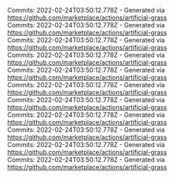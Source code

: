 Commits: 2022-02-24T03:50:12.778Z - Generated via https://github.com/marketplace/actions/artificial-grass
<br>
Commits: 2022-02-24T03:50:12.778Z - Generated via https://github.com/marketplace/actions/artificial-grass
<br>
Commits: 2022-02-24T03:50:12.778Z - Generated via https://github.com/marketplace/actions/artificial-grass
<br>
Commits: 2022-02-24T03:50:12.778Z - Generated via https://github.com/marketplace/actions/artificial-grass
<br>
Commits: 2022-02-24T03:50:12.778Z - Generated via https://github.com/marketplace/actions/artificial-grass
<br>
Commits: 2022-02-24T03:50:12.778Z - Generated via https://github.com/marketplace/actions/artificial-grass
<br>
Commits: 2022-02-24T03:50:12.778Z - Generated via https://github.com/marketplace/actions/artificial-grass
<br>
Commits: 2022-02-24T03:50:12.778Z - Generated via https://github.com/marketplace/actions/artificial-grass
<br>
Commits: 2022-02-24T03:50:12.778Z - Generated via https://github.com/marketplace/actions/artificial-grass
<br>
Commits: 2022-02-24T03:50:12.778Z - Generated via https://github.com/marketplace/actions/artificial-grass
<br>
Commits: 2022-02-24T03:50:12.778Z - Generated via https://github.com/marketplace/actions/artificial-grass
<br>
